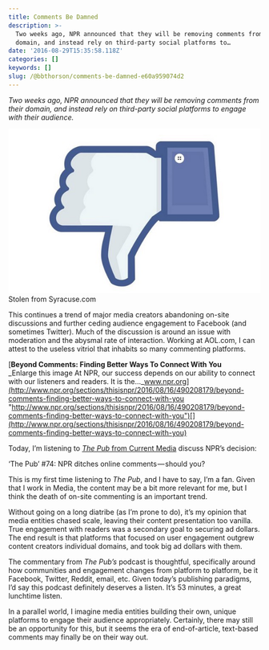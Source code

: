 ```yaml
---
title: Comments Be Damned
description: >-
  Two weeks ago, NPR announced that they will be removing comments from their
  domain, and instead rely on third-party social platforms to…
date: '2016-08-29T15:35:58.118Z'
categories: []
keywords: []
slug: /@bbthorson/comments-be-damned-e60a959074d2
---
```


_Two weeks ago, NPR announced that they will be removing comments from their domain, and instead rely on third-party social platforms to engage with their audience._

![Stolen from Syracuse.com](img/1__gYMd5__aZLUIGRfffLggUHg.jpeg)
Stolen from Syracuse.com

This continues a trend of major media creators abandoning on-site discussions and further ceding audience engagement to Facebook (and sometimes Twitter). Much of the discussion is around an issue with moderation and the abysmal rate of interaction. Working at AOL.com, I can attest to the useless vitriol that inhabits so many commenting platforms.

[**Beyond Comments: Finding Better Ways To Connect With You**  
_Enlarge this image At NPR, our success depends on our ability to connect with our listeners and readers. It is the…_www.npr.org](http://www.npr.org/sections/thisisnpr/2016/08/16/490208179/beyond-comments-finding-better-ways-to-connect-with-you "http://www.npr.org/sections/thisisnpr/2016/08/16/490208179/beyond-comments-finding-better-ways-to-connect-with-you")[](http://www.npr.org/sections/thisisnpr/2016/08/16/490208179/beyond-comments-finding-better-ways-to-connect-with-you)

Today, I’m listening to [_The Pub_ from Current Media](http://current.org/category/thepub/) discuss NPR’s decision:

‘The Pub’ #74: NPR ditches online comments — should you?

This is my first time listening to _The Pub_, and I have to say, I’m a fan. Given that I work in Media, the content may be a bit more relevant for me, but I think the death of on-site commenting is an important trend.

Without going on a long diatribe (as I’m prone to do), it’s my opinion that media entities chased scale, leaving their content presentation too vanilla. True engagement with readers was a secondary goal to securing ad dollars. The end result is that platforms that focused on user engagement outgrew content creators individual domains, and took big ad dollars with them.

The commentary from _The Pub’s_ podcast is thoughtful, specifically around how communities and engagement changes from platform to platform, be it Facebook, Twitter, Reddit, email, etc. Given today’s publishing paradigms, I’d say this podcast definitely deserves a listen. It’s 53 minutes, a great lunchtime listen.

In a parallel world, I imagine media entities building their own, unique platforms to engage their audience appropriately. Certainly, there may still be an opportunity for this, but it seems the era of end-of-article, text-based comments may finally be on their way out.